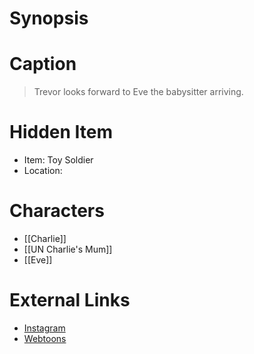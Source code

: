 # Synopsis


# Caption
> Trevor looks forward to Eve the babysitter arriving.

# Hidden Item
* Item: Toy Soldier
* Location: <spoiler></spoiler>

# Characters
* [[Charlie]]
* [[UN Charlie's Mum]]
* [[Eve]]

# External Links
* [Instagram](https://www.instagram.com/p/CG_OuQuDS77/)
* [Webtoons](https://www.webtoons.com/en/challenge/twistwood-tales/57-ghost-stories/viewer?title_no=344740&episode_no=62)